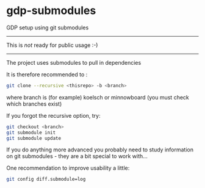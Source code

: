 # gdp-submodules
GDP setup using git submodules

--- 

This is *not* ready for public usage :-)

---- 

The project uses submodules to pull in dependencies

It is therefore recommended to :

```bash
git clone --recursive <thisrepo> -b <branch>
```
where branch is (for example) koelsch or minnowboard
(you must check which branches exist)

If you forgot the recursive option, try:
```bash
git checkout <branch>
git submodule init
git submodule update
```


If you do anything more advanced you probably need to study
information on git submodules - they are a bit special to
work with...

One recommendation to improve usability a little: 
```bash
git config diff.submodule=log
```

